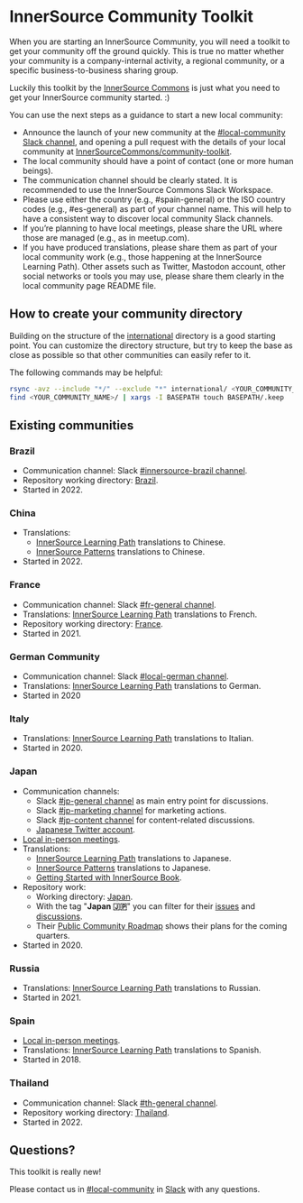 # InnerSource Community Toolkit

When you are starting an InnerSource Community, you will need a toolkit to get your community off the ground quickly.
This is true no matter whether your community is a company-internal activity, a regional community, or a specific business-to-business sharing group.

Luckily this toolkit by the [InnerSource Commons](https://innersourcecommons.org) is just what you need to get your InnerSource community started. :)

You can use the next steps as a guidance to start a new local community:
* Announce the launch of your new community at the [#local-community Slack channel](https://innersourcecommons.slack.com/archives/C046MD5R5RT), and opening a pull request with the details of your local community  at [InnerSourceCommons/community-toolkit](https://github.com/InnerSourceCommons/community-toolkit/pulls).
* The local community should have a point of contact (one or more human beings).
* The communication channel should be clearly stated. It is recommended to use the InnerSource Commons Slack Workspace.
* Please use either the country (e.g., #spain-general) or the ISO country codes (e.g., #es-general) as part of your channel name. This will help to have a consistent way to discover local community Slack channels. 
* If you’re planning to have local meetings, please share the URL where those are managed (e.g., as in meetup.com).
* If you have produced translations, please share them as part of your local community work (e.g., those happening at the InnerSource Learning Path).
Other assets such as Twitter, Mastodon account, other social networks or tools you may use, please share them clearly in the local community page README file.

## How to create your community directory

Building on the structure of the [international](./international) directory is a good starting point.
You can customize the directory structure, but try to keep the base as close as possible so that other communities can easily refer to it.

The following commands may be helpful:

```sh
rsync -avz --include "*/" --exclude "*" international/ <YOUR_COMMUNITY_NAME>
find <YOUR_COMMUNITY_NAME>/ | xargs -I BASEPATH touch BASEPATH/.keep
```

## Existing communities

### Brazil

* Communication channel: Slack [#innersource-brazil channel](https://innersourcecommons.slack.com/archives/C03JP108XGE).
* Repository working directory: [Brazil](./brazil).
* Started in 2022.

### China

* Translations:
  * [InnerSource Learning Path](https://github.com/InnerSourceCommons/InnerSourceLearningPath/tree/main/introduction/zh) translations to Chinese.
  * [InnerSource Patterns](https://patterns.innersourcecommons.org/v/zh/) translations to Chinese.
* Started in 2022.

### France

* Communication channel: Slack [#fr-general channel](https://innersourcecommons.slack.com/archives/C04HJ3KPR19).
* Translations: [InnerSource Learning Path](https://github.com/InnerSourceCommons/InnerSourceLearningPath/tree/main/introduction/fr) translations to French.
* Repository working directory: [France](./france).
* Started in 2021.

### German Community

* Communication channel: Slack [#local-german channel](https://innersourcecommons.slack.com/archives/C016MNXK2MS).
* Translations: [InnerSource Learning Path](https://github.com/InnerSourceCommons/InnerSourceLearningPath/tree/main/introduction/de) translations to German.
* Started in 2020

### Italy

* Translations: [InnerSource Learning Path](https://github.com/InnerSourceCommons/InnerSourceLearningPath/tree/main/introduction/it) translations to Italian.
* Started in 2020.

### Japan

* Communication channels:
  * Slack [#jp-general channel](https://innersourcecommons.slack.com/archives/C03M546NR16) as main entry point for discussions.
  * Slack [#jp-marketing channel](https://innersourcecommons.slack.com/archives/C03N1QVR6FP) for marketing actions.
  * Slack [#jp-content channel](https://innersourcecommons.slack.com/archives/C03P1MVMBRS) for content-related discussions.
  * [Japanese Twitter account](https://twitter.com/InnerSourceJP).
* [Local in-person meetings](https://innersourcecommons.connpass.com/).
* Translations:
  * [InnerSource Learning Path](https://github.com/InnerSourceCommons/InnerSourceLearningPath/tree/main/introduction/ja) translations to Japanese.
  * [InnerSource Patterns](https://patterns.innersourcecommons.org/v/ja/) translations to Japanese.
  * [Getting Started with InnerSource Book](https://jp-contents.innersourcecommons.org/v/getting-started-with-innersource).
* Repository work:
  * Working directory: [Japan](./japan).
  * With the tag "**Japan :jp:**" you can filter for their [issues](https://github.com/InnerSourceCommons/community-toolkit/labels/Japan%20%3Ajp%3A) and [discussions](https://github.com/InnerSourceCommons/community-toolkit/discussions?discussions_q=label%3A%22Japan+%3Ajp%3A%22).
  * Their [Public Community Roadmap](https://github.com/orgs/InnerSourceCommons/projects/1) shows their plans for the coming quarters.
* Started in 2020.

### Russia

* Translations: [InnerSource Learning Path](https://github.com/InnerSourceCommons/InnerSourceLearningPath/tree/main/introduction/ru) translations to Russian.
* Started in 2021.

### Spain

* [Local in-person meetings](https://www.meetup.com/es-ES/innersource-spain/).
* Translations: [InnerSource Learning Path](https://github.com/InnerSourceCommons/InnerSourceLearningPath/tree/main/introduction/es) translations to Spanish.
* Started in 2018.

### Thailand

* Communication channel: Slack [#th-general channel](https://innersourcecommons.slack.com/archives/C04KNAD6S23).
* Repository working directory: [Thailand](./thailand).
* Started in 2022.

## Questions?

This toolkit is really new!

Please contact us in [#local-community](https://innersourcecommons.slack.com/archives/C046MD5R5RT) in [Slack](https://innersourcecommons-inviter.herokuapp.com) with any questions.
